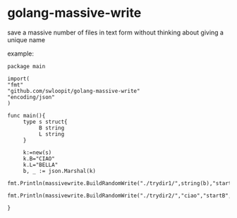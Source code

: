 # golang-massive-write
save a massive number of files in text form without thinking about giving a unique name

example:

```golang
package main

import(
"fmt"
"github.com/swloopit/golang-massive-write"
"encoding/json"
)

func main(){
     type s struct{
          B string
          L string
     }

     k:=new(s)
     k.B="CIAO"
     k.L="BELLA"
     b, _ := json.Marshal(k)
     fmt.Println(massivewrite.BuildRandomWrite("./trydir1/",string(b),"startA",".json"))
     fmt.Println(massivewrite.BuildRandomWrite("./trydir2/","ciao","startB",".json"))

}
```
